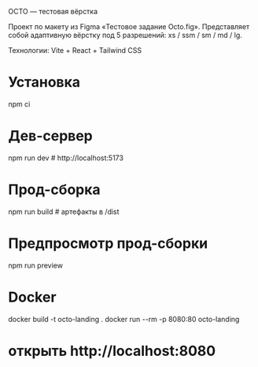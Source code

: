 OCTO — тестовая вёрстка

Проект по макету из Figma «Тестовое задание Octo.fig».
Представляет собой адаптивную вёрстку под 5 разрешений: xs / ssm / sm / md / lg.

Технологии: Vite + React + Tailwind CSS
 
# Установка
npm ci

# Дев-сервер
npm run dev   # http://localhost:5173

# Прод-сборка
npm run build   # артефакты в /dist

# Предпросмотр прод-сборки
npm run preview

# Docker
docker build -t octo-landing .
docker run --rm -p 8080:80 octo-landing
# открыть http://localhost:8080

